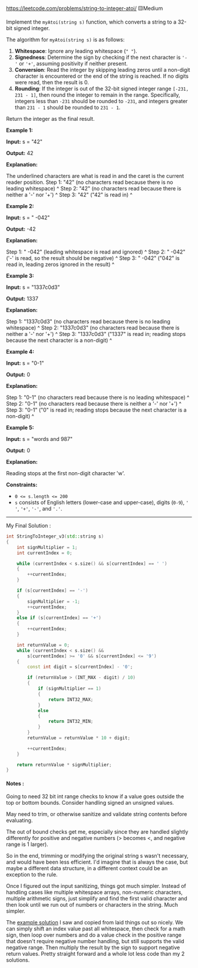 https://leetcode.com/problems/string-to-integer-atoi/
🟨Medium

Implement the `myAtoi(string s)` function, which converts a string to a 32-bit signed integer.

The algorithm for `myAtoi(string s)` is as follows:

1. **Whitespace**: Ignore any leading whitespace (`" "`).
2. **Signedness**: Determine the sign by checking if the next character is `'-'` or `'+'`, assuming positivity if neither present.
3. **Conversion**: Read the integer by skipping leading zeros until a non-digit character is encountered or the end of the string is reached. If no digits were read, then the result is 0.
4. **Rounding**: If the integer is out of the 32-bit signed integer range `[-231, 231 - 1]`, then round the integer to remain in the range. Specifically, integers less than `-231` should be rounded to `-231`, and integers greater than `231 - 1` should be rounded to `231 - 1`.

Return the integer as the final result.

**Example 1:**

**Input:** s = "42"

**Output:** 42

**Explanation:**

The underlined characters are what is read in and the caret is the current reader position.
Step 1: "42" (no characters read because there is no leading whitespace)
         ^
Step 2: "42" (no characters read because there is neither a '-' nor '+')
         ^
Step 3: "42" ("42" is read in)
           ^

**Example 2:**

**Input:** s = " -042"

**Output:** -42

**Explanation:**

Step 1: "   -042" (leading whitespace is read and ignored)
            ^
Step 2: "   -042" ('-' is read, so the result should be negative)
             ^
Step 3: "   -042" ("042" is read in, leading zeros ignored in the result)
               ^

**Example 3:**

**Input:** s = "1337c0d3"

**Output:** 1337

**Explanation:**

Step 1: "1337c0d3" (no characters read because there is no leading whitespace)
         ^
Step 2: "1337c0d3" (no characters read because there is neither a '-' nor '+')
         ^
Step 3: "1337c0d3" ("1337" is read in; reading stops because the next character is a non-digit)
             ^

**Example 4:**

**Input:** s = "0-1"

**Output:** 0

**Explanation:**

Step 1: "0-1" (no characters read because there is no leading whitespace)
         ^
Step 2: "0-1" (no characters read because there is neither a '-' nor '+')
         ^
Step 3: "0-1" ("0" is read in; reading stops because the next character is a non-digit)
          ^

**Example 5:**

**Input:** s = "words and 987"

**Output:** 0

**Explanation:**

Reading stops at the first non-digit character 'w'.

**Constraints:**

- `0 <= s.length <= 200`
- `s` consists of English letters (lower-case and upper-case), digits (`0-9`), `' '`, `'+'`, `'-'`, and `'.'`.

---

My Final Solution :
```cpp live:true sym:"StringToInteger_v3" file:"8.StringToInteger.cpp"
int StringToInteger_v3(std::string s)
{
	int signMultiplier = 1;
	int currentIndex = 0;

	while (currentIndex < s.size() && s[currentIndex] == ' ')
	{
		++currentIndex;
	}

	if (s[currentIndex] == '-')
	{
		signMultiplier = -1;
		++currentIndex;
	}
	else if (s[currentIndex] == '+')
	{
		++currentIndex;
	}

	int returnValue = 0;
	while (currentIndex < s.size() &&
		s[currentIndex] >= '0' && s[currentIndex] <= '9')
	{
		const int digit = s[currentIndex] - '0';

		if (returnValue > (INT_MAX - digit) / 10)
		{
			if (signMultiplier == 1)
			{
				return INT32_MAX;
			}
			else
			{
				return INT32_MIN;
			}
		}
		returnValue = returnValue * 10 + digit;

		++currentIndex;
	}

	return returnValue * signMultiplier;
}
```
#### Notes :

Going to need 32 bit int range checks to know if a value goes outside the top or bottom bounds. Consider handling signed an unsigned values.

May need to trim, or otherwise sanitize and validate string contents before evaluating.

The out of bound checks get me, especially since they are handled slightly differently for positive and negative numbers (> becomes <, and negative range is 1 larger).

So in the end, trimming or modifying the original string s wasn't necessary, and would have been less efficient. I'd imagine that is always the case, but maybe a different data structure, in a different context could be an exception to the rule.

Once I figured out the input sanitizing, things got much simpler. Instead of handling cases like multiple whitespace arrays, non-numeric characters, multiple arithmetic signs, just simplify and find the first valid character and then look until we run out of numbers or characters in the string. Much simpler.

The [example solution](https://leetcode.com/problems/string-to-integer-atoi/solutions/6000040/1-ms-runtime-beats-100-user-step-by-steps-solution-easy-to-understand/) I saw and copied from laid things out so nicely. We can simply shift an index value past all whitespace, then check for a math sign, then loop over numbers and do a value check in the positive range that doesn't require negative number handling, but still supports the valid negative range. Then multiply the result by the sign to support negative return values. Pretty straight forward and a whole lot less code than my 2 solutions.